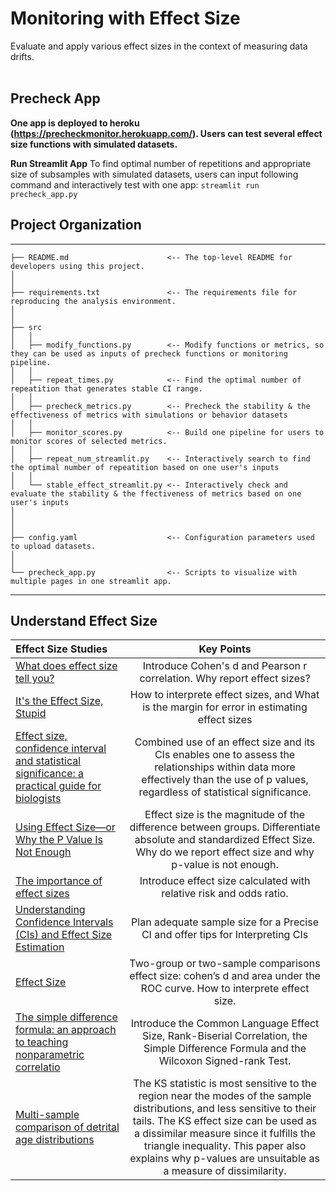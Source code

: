 
# Monitoring with Effect Size
Evaluate and apply various effect sizes in the context of measuring data drifts.
<br/><br/>

## Precheck App
**One app is deployed to heroku (https://precheckmonitor.herokuapp.com/). Users can test several effect size functions with simulated datasets.**

**Run Streamlit App**
To find optimal number of repetitions and appropriate size of subsamples with simulated datasets, users can input following command and interactively test with one app:
`streamlit run precheck_app.py`

## Project Organization
------------
    ├── README.md                      <-- The top-level README for developers using this project.
    │
    │
    ├── requirements.txt               <-- The requirements file for reproducing the analysis environment.
    │            
    │
    ├── src                   
    │   │
    │   ├── modify_functions.py        <-- Modify functions or metrics, so they can be used as inputs of precheck functions or monitoring pipeline.
    │   │
    │   ├── repeat_times.py            <-- Find the optimal number of repeatition that generates stable CI range. 
    │   │
    │   ├── precheck_metrics.py        <-- Precheck the stability & the effectiveness of metrics with simulations or behavior datasets
    │   │
    │   ├── monitor_scores.py          <-- Build one pipeline for users to monitor scores of selected metrics.              
    │   │
    │   ├── repeat_num_streamlit.py    <-- Interactively search to find the optimal number of repeatition based on one user's inputs
    │   │
    │   └── stable_effect_streamlit.py <-- Interactively check and evaluate the stability & the ffectiveness of metrics based on one user's inputs
    │
    │
    │
    ├── config.yaml                    <-- Configuration parameters used to upload datasets.
    │
    │
    └── precheck_app.py                <-- Scripts to visualize with multiple pages in one streamlit app.  
--------

## Understand Effect Size

|    Effect Size Studies    |  Key Points  |
|  :---------  | :------:  |
|  [What does effect size tell you? ](https://www.simplypsychology.org/effect-size.html)  |Introduce Cohen's d and Pearson r correlation. Why report effect sizes?| 
|  [It's the Effect Size, Stupid](https://dradamvolungis.files.wordpress.com/2012/01/its-the-effect-size-stupid-what-effect-size-is-why-it-is-important-coe-2002.pdf)  | How to interprete effect sizes, and What is the margin for error in estimating effect sizes |
|  [Effect size, confidence interval and statistical significance: a practical guide for biologists](https://pubmed.ncbi.nlm.nih.gov/17944619/) |Combined use of an effect size and its CIs enables one to assess the relationships within data more effectively than the use of p values, regardless of statistical significance. |
|  [Using Effect Size—or Why the P Value Is Not Enough](https://www.ncbi.nlm.nih.gov/pmc/articles/PMC3444174/)  | Effect size is the magnitude of the difference between groups. Differentiate absolute and standardized Effect Size. Why do we report effect size and why p-value is not enough. |
|  [The importance of effect sizes](https://www.tandfonline.com/doi/full/10.3109/13814788.2013.818655)  | Introduce effect size calculated with relative risk and odds ratio. |
|  [Understanding Confidence Intervals (CIs) and Effect Size Estimation ](https://www.psychologicalscience.org/observer/understanding-confidence-intervals-cis-and-effect-size-estimation)  | Plan adequate sample size for a Precise CI and offer tips for Interpreting CIs |
|  [Effect Size](https://onlinelibrary.wiley.com/doi/pdf/10.1002/9781118625392.wbecp048)  | Two-group or two-sample comparisons effect size: cohen’s d and area under the ROC curve. How to interprete effect size. |
|  [The simple difference formula: an approach to teaching nonparametric correlatio](https://onlinelibrary.wiley.com/doi/pdf/10.1002/9781118625392.wbecp048)  | Introduce the Common Language Effect Size, Rank-Biserial Correlation, the Simple Difference Formula and the Wilcoxon Signed-rank Test. |
|  [Multi-sample comparison of detrital age distributions](https://www.ucl.ac.uk/~ucfbpve/papers/VermeeschChemGeol2013.pdf)  | The KS statistic is most sensitive to the region near the modes of the sample distributions, and less sensitive to their tails. The KS effect size can be used as a dissimilar measure since it fulfills the triangle inequality. This paper also explains why p-values are unsuitable as a measure of dissimilarity. |
